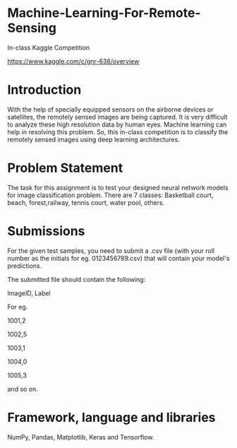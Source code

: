 # Machine-Learning-For-Remote-Sensing
In-class Kaggle Competition

https://www.kaggle.com/c/gnr-638/overview

# Introduction
With the help of specially equipped sensors on the airborne devices or satellites, the remotely sensed images are being captured. It is very difficult to analyze these high resolution data by human eyes. Machine learning can help in resolving this problem. So, this in-class competition is to classify the remotely sensed images using deep learning architectures.

# Problem Statement
The task for this assignment is to test your designed neural network models for image classification problem. There are 7 classes: Basketball court, beach, forest,railway, tennis court, water pool, others.

# Submissions
For the given test samples, you need to submit a .csv file (with your roll number as the initials for eg. 0123456789.csv) that will contain your model's predictions.

The submitted file should contain the following:

ImageID, Label

For eg.

1001,2

1002,5

1003,1

1004,0

1005,3

and so on.

# Framework, language and libraries

NumPy, Pandas, Matplotlib, Keras and Tensorflow. 
